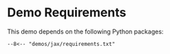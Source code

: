 # Demo Requirements

This demo depends on the following Python packages:

```text title="demos/jax/requirements.txt"
--8<-- "demos/jax/requirements.txt"
```
